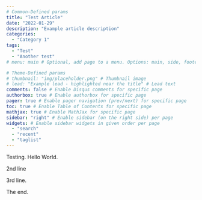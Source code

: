 ```yaml
---
# Common-Defined params
title: "Test Article"
date: "2022-01-29"
description: "Example article description"
categories:
  - "Category 1"
tags:
  - "Test"
  - "Another test"
# menu: main # Optional, add page to a menu. Options: main, side, footer

# Theme-Defined params
# thumbnail: "img/placeholder.png" # Thumbnail image
# lead: "Example lead - highlighted near the title" # Lead text
comments: false # Enable Disqus comments for specific page
authorbox: true # Enable authorbox for specific page
pager: true # Enable pager navigation (prev/next) for specific page
toc: true # Enable Table of Contents for specific page
mathjax: true # Enable MathJax for specific page
sidebar: "right" # Enable sidebar (on the right side) per page
widgets: # Enable sidebar widgets in given order per page
  - "search"
  - "recent"
  - "taglist"
---
```


Testing. Hello World.

2nd line

3rd line.

The end.
